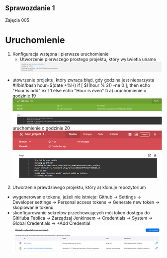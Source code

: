 ## Sprawozdanie 1
Zajęcia 005
# Uruchomienie
1) Konfiguracja wstępna i pierwsze uruchomienie
   - Utworzenie pierwszego prostego projektu, który wyświetla uname
![ ](./images/1.png)
  - utowrzenie projektu, który zwraca błąd, gdy godzina jest nieparzysta
    #!/bin/bash
hour=$(date +%H)
if [ $((hour % 2)) -ne 0 ]; then
    echo "Hour is odd"
    exit 1
else
    echo "Hour is even"
fi
a) uruchomienie o godzinie 19
![ ](./images/2.png)
uruchomienie o godzinie 20
![ ](./images/nieparzysta.png)
2) Utworzenie prawdziwego projektu, który
a) klonuje repozytorium
- wygenerowanie tokenu, jeżeli nie istnieje:
  Github -> Settings -> Developer settings -> Personal access tokens -> Generate new token -> skopiowanie tokenu
- skonfigurowanie sekretów przechowujących mój token dostępu do GitHuba
  Tablica -> Zarządzaj Jenkinsem -> Credentials -> System -> Global Credentials -> +Add Credential
![ ](./images/global_credentias.png)
